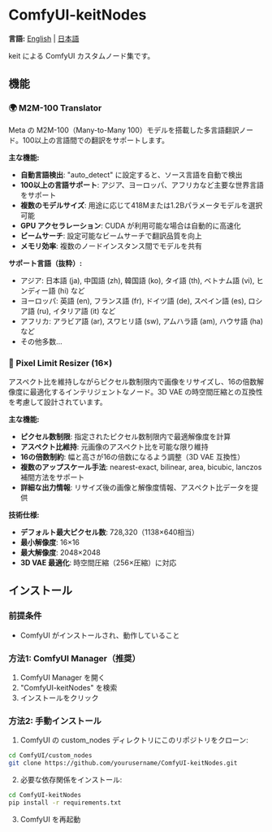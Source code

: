 # ComfyUI-keitNodes

**言語:** [English](README.md) | [日本語](README.ja.md)

keit による ComfyUI カスタムノード集です。

## 機能

### 🌍 M2M-100 Translator

Meta の M2M-100（Many-to-Many 100）モデルを搭載した多言語翻訳ノード。100以上の言語間での翻訳をサポートします。

**主な機能:**
- **自動言語検出**: "auto_detect" に設定すると、ソース言語を自動で検出
- **100以上の言語サポート**: アジア、ヨーロッパ、アフリカなど主要な世界言語をサポート
- **複数のモデルサイズ**: 用途に応じて418Mまたは1.2Bパラメータモデルを選択可能
- **GPU アクセラレーション**: CUDA が利用可能な場合は自動的に高速化
- **ビームサーチ**: 設定可能なビームサーチで翻訳品質を向上
- **メモリ効率**: 複数のノードインスタンス間でモデルを共有

**サポート言語（抜粋）:**
- アジア: 日本語 (ja), 中国語 (zh), 韓国語 (ko), タイ語 (th), ベトナム語 (vi), ヒンディー語 (hi) など
- ヨーロッパ: 英語 (en), フランス語 (fr), ドイツ語 (de), スペイン語 (es), ロシア語 (ru), イタリア語 (it) など
- アフリカ: アラビア語 (ar), スワヒリ語 (sw), アムハラ語 (am), ハウサ語 (ha) など
- その他多数...

### 🎯 Pixel Limit Resizer (16×)

アスペクト比を維持しながらピクセル数制限内で画像をリサイズし、16の倍数解像度に最適化するインテリジェントなノード。3D VAE の時空間圧縮との互換性を考慮して設計されています。

**主な機能:**
- **ピクセル数制限**: 指定されたピクセル数制限内で最適解像度を計算
- **アスペクト比維持**: 元画像のアスペクト比を可能な限り維持
- **16の倍数制約**: 幅と高さが16の倍数になるよう調整（3D VAE 互換性）
- **複数のアップスケール手法**: nearest-exact, bilinear, area, bicubic, lanczos 補間方法をサポート
- **詳細な出力情報**: リサイズ後の画像と解像度情報、アスペクト比データを提供

**技術仕様:**
- **デフォルト最大ピクセル数**: 728,320（1138×640相当）
- **最小解像度**: 16×16
- **最大解像度**: 2048×2048
- **3D VAE 最適化**: 時空間圧縮（256×圧縮）に対応

## インストール

### 前提条件
- ComfyUI がインストールされ、動作していること

### 方法1: ComfyUI Manager（推奨）
1. ComfyUI Manager を開く
2. "ComfyUI-keitNodes" を検索
3. インストールをクリック

### 方法2: 手動インストール
1. ComfyUI の custom_nodes ディレクトリにこのリポジトリをクローン:
```bash
cd ComfyUI/custom_nodes
git clone https://github.com/yourusername/ComfyUI-keitNodes.git
```

2. 必要な依存関係をインストール:
```bash
cd ComfyUI-keitNodes
pip install -r requirements.txt
```

3. ComfyUI を再起動 